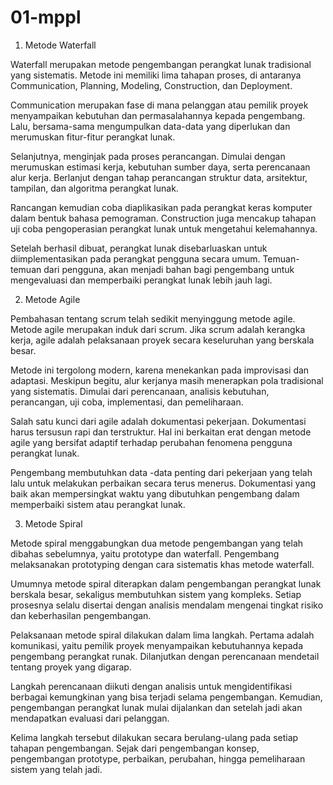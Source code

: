 # 01-mppl
1. Metode Waterfall

Waterfall merupakan metode pengembangan perangkat lunak tradisional yang sistematis. Metode ini memiliki lima tahapan proses, di antaranya Communication, Planning, Modeling, Construction, dan Deployment.

Communication merupakan fase di mana pelanggan atau pemilik proyek menyampaikan kebutuhan dan permasalahannya kepada pengembang. Lalu, bersama-sama mengumpulkan data-data yang diperlukan dan merumuskan fitur-fitur perangkat lunak.

Selanjutnya, menginjak pada proses perancangan. Dimulai dengan merumuskan estimasi kerja, kebutuhan sumber daya, serta perencanaan alur kerja. Berlanjut dengan tahap perancangan struktur data, arsitektur, tampilan, dan algoritma perangkat lunak.

Rancangan kemudian coba diaplikasikan pada perangkat keras komputer dalam bentuk bahasa pemograman. Construction juga mencakup tahapan uji coba pengoperasian perangkat lunak untuk mengetahui kelemahannya.

Setelah berhasil dibuat, perangkat lunak disebarluaskan untuk diimplementasikan pada perangkat pengguna secara umum. Temuan-temuan dari pengguna, akan menjadi bahan bagi pengembang untuk mengevaluasi dan memperbaiki perangkat lunak lebih jauh lagi.

2. Metode Agile

Pembahasan tentang scrum telah sedikit menyinggung metode agile. Metode agile merupakan induk dari scrum. Jika scrum adalah kerangka kerja, agile adalah pelaksanaan proyek secara keseluruhan yang berskala besar.

Metode ini tergolong modern, karena menekankan pada improvisasi dan adaptasi. Meskipun begitu, alur kerjanya masih menerapkan pola tradisional yang sistematis. Dimulai dari perencanaan, analisis kebutuhan, perancangan, uji coba, implementasi, dan pemeliharaan.

Salah satu kunci dari agile adalah dokumentasi pekerjaan. Dokumentasi harus tersusun rapi dan terstruktur. Hal ini berkaitan erat dengan metode agile yang bersifat adaptif terhadap perubahan fenomena pengguna perangkat lunak.

Pengembang membutuhkan data -data penting dari pekerjaan yang telah lalu untuk melakukan perbaikan secara terus menerus. Dokumentasi yang baik akan mempersingkat waktu yang dibutuhkan pengembang dalam memperbaiki sistem atau perangkat lunak.

3. Metode Spiral

Metode spiral menggabungkan dua metode pengembangan yang telah dibahas sebelumnya, yaitu prototype dan waterfall. Pengembang melaksanakan prototyping dengan cara sistematis khas metode waterfall.

Umumnya metode spiral diterapkan dalam pengembangan perangkat lunak berskala besar, sekaligus membutuhkan sistem yang kompleks. Setiap prosesnya selalu disertai dengan analisis mendalam mengenai tingkat risiko dan keberhasilan pengembangan.

Pelaksanaan metode spiral dilakukan dalam lima langkah. Pertama adalah komunikasi, yaitu pemilik proyek menyampaikan kebutuhannya kepada pengembang perangkat runak. Dilanjutkan dengan perencanaan mendetail tentang proyek yang digarap.

Langkah perencanaan diikuti dengan analisis untuk mengidentifikasi berbagai kemungkinan yang bisa terjadi selama pengembangan. Kemudian, pengembangan perangkat lunak mulai dijalankan dan setelah jadi akan mendapatkan evaluasi dari pelanggan.

Kelima langkah tersebut dilakukan secara berulang-ulang pada setiap tahapan pengembangan. Sejak dari pengembangan konsep, pengembangan prototype, perbaikan, perubahan, hingga pemeliharaan sistem yang telah jadi.
